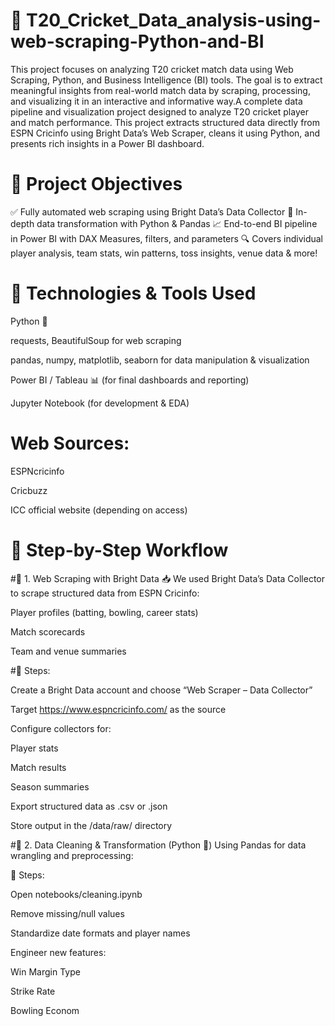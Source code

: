 # 🏏  T20_Cricket_Data_analysis-using-web-scraping-Python-and-BI
This project focuses on analyzing T20 cricket match data using Web Scraping, Python, and Business Intelligence (BI) tools. The goal is to extract meaningful insights from real-world match data by scraping, processing, and visualizing it in an interactive and informative way.A complete data pipeline and visualization project designed to analyze T20 cricket player and match performance. This project extracts structured data directly from ESPN Cricinfo using Bright Data’s Web Scraper, cleans it using Python, and presents rich insights in a Power BI dashboard.

# 📌 Project Objectives
✅ Fully automated web scraping using Bright Data’s Data Collector
🧹 In-depth data transformation with Python & Pandas
📈 End-to-end BI pipeline in Power BI with DAX Measures, filters, and parameters
🔍 Covers individual player analysis, team stats, win patterns, toss insights, venue data & more!

# 🧰 Technologies & Tools Used
Python 🐍

requests, BeautifulSoup for web scraping

pandas, numpy, matplotlib, seaborn for data manipulation & visualization

Power BI / Tableau 📊 (for final dashboards and reporting)

Jupyter Notebook (for development & EDA)

# Web Sources:

ESPNcricinfo

Cricbuzz

ICC official website (depending on access)

# 🧭 Step-by-Step Workflow
#🔹 1. Web Scraping with Bright Data
  📥 We used Bright Data’s Data Collector to scrape structured data from ESPN Cricinfo:

  Player profiles (batting, bowling, career stats)

   Match scorecards

   Team and venue summaries

#📌 Steps:

Create a Bright Data account and choose “Web Scraper – Data Collector”

Target https://www.espncricinfo.com/ as the source

Configure collectors for:

Player stats

Match results

Season summaries

Export structured data as .csv or .json

Store output in the /data/raw/ directory

#🔹 2. Data Cleaning & Transformation (Python 🐍)
Using Pandas for data wrangling and preprocessing:

📌 Steps:

Open notebooks/cleaning.ipynb

Remove missing/null values

Standardize date formats and player names

Engineer new features:

Win Margin Type

Strike Rate

Bowling Econom
